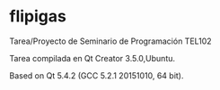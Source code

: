 # flipigas
Tarea/Proyecto de Seminario de Programación TEL102

Tarea compilada en Qt Creator 3.5.0,Ubuntu. 

Based on Qt 5.4.2 (GCC 5.2.1 20151010, 64 bit).
